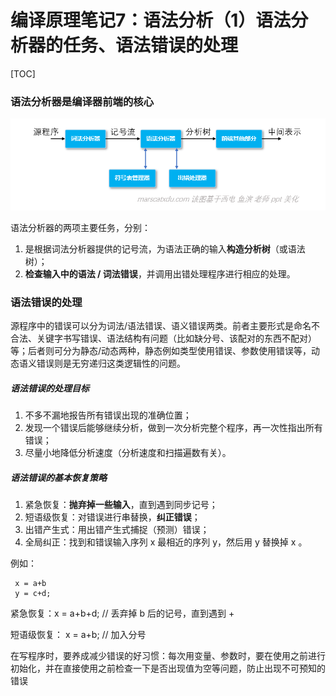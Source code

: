 # 编译原理笔记7：语法分析（1）语法分析器的任务、语法错误的处理

[TOC]



### 语法分析器是编译器前端的核心

![](./img/7_1.png)

语法分析器的两项主要任务，分别：

1. 是根据词法分析器提供的记号流，为语法正确的输入**构造分析树**（或语法树）；
2. **检查输入中的语法 / 词法错误**，并调用出错处理程序进行相应的处理。

### 语法错误的处理

源程序中的错误可以分为词法/语法错误、语义错误两类。前者主要形式是命名不合法、关键字书写错误、语法结构有问题（比如缺分号、该配对的东西不配对）等；后者则可分为静态/动态两种，静态例如类型使用错误、参数使用错误等，动态语义错误则是无穷递归这类逻辑性的问题。

##### 语法错误的处理目标

1. 不多不漏地报告所有错误出现的准确位置；
2. 发现一个错误后能够继续分析，做到一次分析完整个程序，再一次性指出所有错误；
3. 尽量小地降低分析速度（分析速度和扫描遍数有关）。

##### 语法错误的基本恢复策略

1. 紧急恢复：**抛弃掉一些输入**，直到遇到同步记号；
2. 短语级恢复：对错误进行串替换，**纠正错误**；
3. 出错产生式：用出错产生式捕捉（预测）错误；
4. 全局纠正：找到和错误输入序列 x 最相近的序列 y，然后用 y 替换掉 x 。

例如：

```
 x = a+b
 y = c+d;
```

紧急恢复：x = a+b+d;  // 丢弃掉 b 后的记号，直到遇到 +

短语级恢复： x = a+b; // 加入分号



在写程序时，要养成减少错误的好习惯：每次用变量、参数时，要在使用之前进行初始化，并在直接使用之前检查一下是否出现值为空等问题，防止出现不可预知的错误